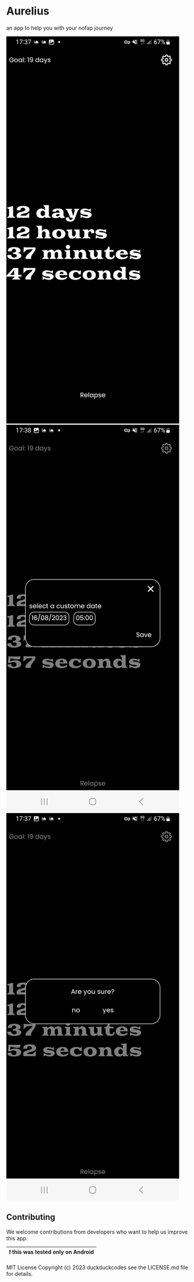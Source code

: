 # Aurelius

an app to help you with your nofap journey


![image](examples/img2.png)
![image](examples/img1.png)
![image](examples/img3.png)



## Contributing

We welcome contributions from developers who want to help us improve this app. 

| :exclamation: this was tested only on Android |
| ----------------------------------------------|

MIT License
Copyright (c) 2023 duckduckcodes see the LICENSE.md file for details.